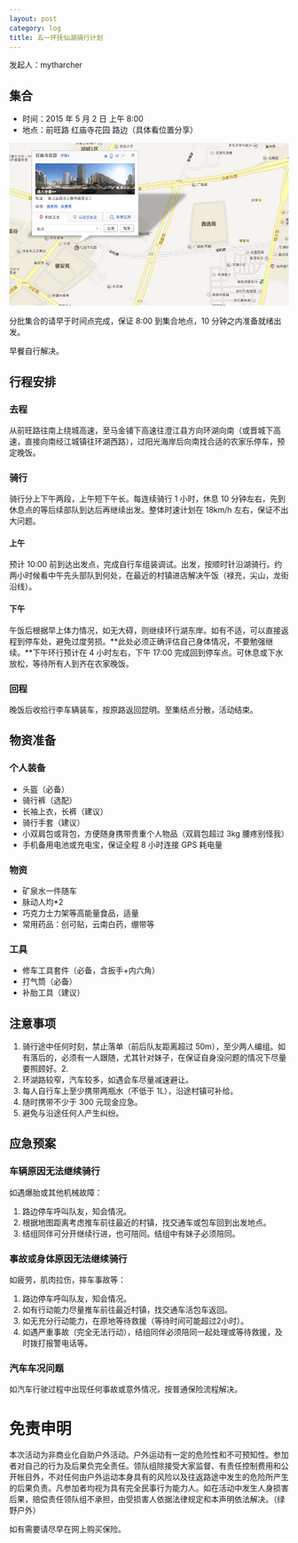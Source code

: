 ```yaml
---
layout: post
category: log
title: 五一环抚仙湖骑行计划
---
```


发起人：mytharcher

集合
----------

* 时间：2015 年 5 月 2 日 上午 8:00
* 地点：前旺路 红庙寺花园 路边（具体看位置分享）

![前旺路 红庙寺花园](/assets/img/2014-05-01-cycling-plan/assemble.jpg)

分批集合的请早于时间点完成，保证 8:00 到集合地点，10 分钟之内准备就绪出发。

早餐自行解决。

行程安排
----------

### 去程 ###

从前旺路往南上绕城高速，至马金铺下高速往澄江县方向环湖向南（或晋城下高速，直接向南经江城镇往环湖西路），过阳光海岸后向南找合适的农家乐停车，预定晚饭。

### 骑行 ###

骑行分上下午两段，上午短下午长。每连续骑行 1 小时，休息 10 分钟左右，先到休息点的等后续部队到达后再继续出发。整体时速计划在 18km/h 左右，保证不出大问题。

#### 上午 ####

预计 10:00 前到达出发点，完成自行车组装调试。出发，按顺时针沿湖骑行。约两小时候看中午先头部队到何处，在最近的村镇进店解决午饭（禄充，尖山，龙街沿线）。

#### 下午 ####

午饭后根据早上体力情况，如无大碍，则继续环行湖东岸。如有不适，可以直接返程到停车处，避免过度劳损。**此处必须正确评估自己身体情况，不要勉强继续。**下午环行预计在 4 小时左右，下午 17:00 完成回到停车点。可休息或下水放松，等待所有人到齐在农家晚饭。

### 回程 ###

晚饭后收拾行李车辆装车，按原路返回昆明。至集结点分散，活动结束。

物资准备
----------

### 个人装备 ###

* 头盔（必备）
* 骑行裤（选配）
* 长袖上衣，长裤（建议）
* 骑行手套（建议）
* 小双肩包或背包，方便随身携带贵重个人物品（双肩包超过 3kg 腰疼别怪我）
* 手机备用电池或充电宝，保证全程 8 小时连接 GPS 耗电量

### 物资 ###

* 矿泉水一件随车
* 脉动人均*2
* 巧克力士力架等高能量食品，适量
* 常用药品：创可贴，云南白药，绷带等

### 工具 ###

* 修车工具套件（必备，含扳手+内六角）
* 打气筒（必备）
* 补胎工具（建议）

注意事项
----------

1. 骑行途中任何时刻，禁止落单（前后队友距离超过 50m），至少两人编组。如有落后的，必须有一人跟随，尤其针对妹子，在保证自身没问题的情况下尽量要照顾好。2. 
2. 环湖路较窄，汽车较多，如遇会车尽量减速避让。
3. 每人自行车上至少携带两瓶水（不低于 1L），沿途村镇可补给。
4. 随时携带不少于 300 元现金应急。
5. 避免与沿途任何人产生纠纷。

应急预案
----------

### 车辆原因无法继续骑行 ###

如遇爆胎或其他机械故障：

1. 路边停车呼叫队友，知会情况。
2. 根据地图距离考虑推车前往最近的村镇，找交通车或包车回到出发地点。
3. 结组同伴可分开继续行进，也可陪同。结组中有妹子必须陪同。

### 事故或身体原因无法继续骑行 ###

如疲劳，肌肉拉伤，摔车事故等：

1. 路边停车呼叫队友，知会情况。
2. 如有行动能力尽量推车前往最近村镇，找交通车活包车返回。
3. 如无充分行动能力，在原地等待救援（等待时间可能超过2小时）。
4. 如遇严重事故（完全无法行动），结组同伴必须陪同一起处理或等待救援，及时拨打报警电话等。

### 汽车车况问题 ###

如汽车行驶过程中出现任何事故或意外情况，按普通保险流程解决。


免责申明
==========

本次活动为非商业化自助户外活动。户外运动有一定的危险性和不可预知性。参加者对自己的行为及后果负完全责任。领队组除接受大家监督、有责任控制费用和公开帐目外，不对任何由户外运动本身具有的风险以及往返路途中发生的危险所产生的后果负责。凡参加者均视为具有完全民事行为能力人。如在活动中发生人身损害后果，赔偿责任领队组不承担，由受损害人依据法律规定和本声明依法解决。（绿野户外）

如有需要请尽早在网上购买保险。